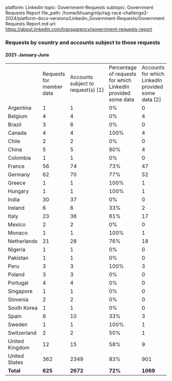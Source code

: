platform: Linkedin
topic: Government-Requests
subtopic: Government Requests Report
file_path: /home/bhuang/nlp/rag-race-challenge2-2024/platform-docs-versions/Linkedin_Government-Requests/Government Requests Report.md
url: https://about.linkedin.com/transparency/government-requests-report


### Requests by country and accounts subject to those requests

#### 2021: January-June

|     |     |     |     |     |
| --- | --- | --- | --- | --- |
|     | Requests for member data | Accounts subject to request(s) \[1\] | Percentage of requests for which LinkedIn provided some data | Accounts for which LinkedIn provided some data \[2\] |
| Argentina | 1   | 1   | 0%  | 0   |
| Belgium | 4   | 4   | 0%  | 4   |
| Brazil | 3   | 6   | 0%  | 0   |
| Canada | 4   | 4   | 100% | 4   |
| Chile | 2   | 2   | 0%  | 0   |
| China | 5   | 5   | 80% | 4   |
| Colombia | 1   | 1   | 0%  | 0   |
| France | 56  | 74  | 73% | 47  |
| Germany | 62  | 70  | 77% | 52  |
| Greece | 1   | 1   | 100% | 1   |
| Hungary | 1   | 1   | 100% | 1   |
| India | 30  | 37  | 0%  | 0   |
| Ireland | 6   | 6   | 33% | 2   |
| Italy | 23  | 36  | 61% | 17  |
| Mexico | 2   | 2   | 0%  | 0   |
| Monaco | 1   | 1   | 100% | 1   |
| Netherlands | 21  | 28  | 76% | 18  |
| Nigeria | 1   | 1   | 0%  | 0   |
| Pakistan | 1   | 1   | 0%  | 0   |
| Peru | 3   | 3   | 100% | 3   |
| Poland | 3   | 3   | 0%  | 0   |
| Portugal | 4   | 4   | 0%  | 0   |
| Singapore | 1   | 1   | 0%  | 0   |
| Slovenia | 2   | 2   | 0%  | 0   |
| South Korea | 1   | 1   | 0%  | 0   |
| Spain | 9   | 10  | 33% | 3   |
| Sweden | 1   | 1   | 100% | 1   |
| Switzerland | 2   | 2   | 50% | 1   |
| United Kingdom | 12  | 15  | 58% | 9   |
| United States | 362 | 2349 | 83% | 901 |
| **Total** | **625** | **2672** | **72%** | **1069** |